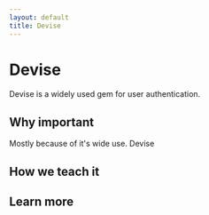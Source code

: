 ```yaml
---
layout: default
title: Devise
---
```


Devise
===

Devise is a widely used gem for user authentication.

Why important
---

Mostly because of it's wide use.  Devise

How we teach it
---



Learn more
---
